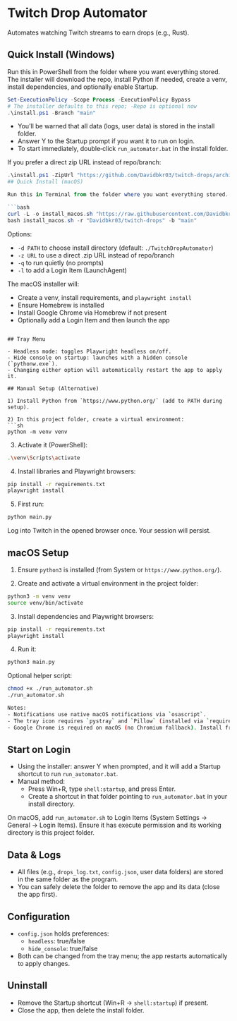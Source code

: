 # Twitch Drop Automator

Automates watching Twitch streams to earn drops (e.g., Rust).

## Quick Install (Windows)

Run this in PowerShell from the folder where you want everything stored. The installer will download the repo, install Python if needed, create a venv, install dependencies, and optionally enable Startup.

```powershell
Set-ExecutionPolicy -Scope Process -ExecutionPolicy Bypass
# The installer defaults to this repo; -Repo is optional now
.\install.ps1 -Branch "main"
```

- You’ll be warned that all data (logs, user data) is stored in the install folder.
- Answer Y to the Startup prompt if you want it to run on login.
- To start immediately, double‑click `run_automator.bat` in the install folder.

If you prefer a direct zip URL instead of repo/branch:

```powershell
.\install.ps1 -ZipUrl "https://github.com/Davidbkr03/twitch-drops/archive/refs/heads/main.zip"
## Quick Install (macOS)

Run this in Terminal from the folder where you want everything stored. The installer will download the repo, set up a venv, install dependencies, install Playwright browsers, optionally add a Login Item, and launch the app.

```bash
curl -L -o install_macos.sh "https://raw.githubusercontent.com/Davidbkr03/twitch-drops/main/install_macos.sh" && \
bash install_macos.sh -r "Davidbkr03/twitch-drops" -b "main"
```

Options:
- `-d PATH` to choose install directory (default: `./TwitchDropAutomator`)
- `-z URL` to use a direct .zip URL instead of repo/branch
- `-q` to run quietly (no prompts)
- `-l` to add a Login Item (LaunchAgent)

The macOS installer will:
- Create a venv, install requirements, and `playwright install`
- Ensure Homebrew is installed
- Install Google Chrome via Homebrew if not present
- Optionally add a Login Item and then launch the app

```

## Tray Menu

- Headless mode: toggles Playwright headless on/off.
- Hide console on startup: launches with a hidden console (`pythonw.exe`).
- Changing either option will automatically restart the app to apply it.

## Manual Setup (Alternative)

1) Install Python from `https://www.python.org/` (add to PATH during setup).

2) In this project folder, create a virtual environment:
```sh
python -m venv venv
```

3) Activate it (PowerShell):
```sh
.\venv\Scripts\activate
```

4) Install libraries and Playwright browsers:
```sh
pip install -r requirements.txt
playwright install
```

5) First run:
```sh
python main.py
```
Log into Twitch in the opened browser once. Your session will persist.

## macOS Setup

1) Ensure `python3` is installed (from System or `https://www.python.org/`).

2) Create and activate a virtual environment in the project folder:

```bash
python3 -m venv venv
source venv/bin/activate
```

3) Install dependencies and Playwright browsers:

```bash
pip install -r requirements.txt
playwright install
```

4) Run it:

```bash
python3 main.py
```

Optional helper script:

```bash
chmod +x ./run_automator.sh
./run_automator.sh

Notes:
- Notifications use native macOS notifications via `osascript`.
- The tray icon requires `pystray` and `Pillow` (installed via `requirements.txt`).
- Google Chrome is required on macOS (no Chromium fallback). Install from `https://www.google.com/chrome/`.
```

## Start on Login

- Using the installer: answer Y when prompted, and it will add a Startup shortcut to run `run_automator.bat`.
- Manual method:
  - Press Win+R, type `shell:startup`, and press Enter.
  - Create a shortcut in that folder pointing to `run_automator.bat` in your install directory.

On macOS, add `run_automator.sh` to Login Items (System Settings → General → Login Items). Ensure it has execute permission and its working directory is this project folder.

## Data & Logs

- All files (e.g., `drops_log.txt`, `config.json`, user data folders) are stored in the same folder as the program.
- You can safely delete the folder to remove the app and its data (close the app first).

## Configuration

- `config.json` holds preferences:
  - `headless`: true/false
  - `hide_console`: true/false
- Both can be changed from the tray menu; the app restarts automatically to apply changes.

## Uninstall

- Remove the Startup shortcut (Win+R → `shell:startup`) if present.
- Close the app, then delete the install folder.

